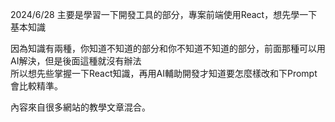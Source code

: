2024/6/28 主要是學習一下開發工具的部分，專案前端使用React，想先學一下基本知識<br>

因為知識有兩種，你知道不知道的部分和你不知道不知道的部分，前面那種可以用AI解決，但是後面這種就沒有辦法<br>
所以想先些掌握一下React知識，再用AI輔助開發才知道要怎麼樣改和下Prompt會比較精準。<br>

內容來自很多網站的教學文章混合。<br>

